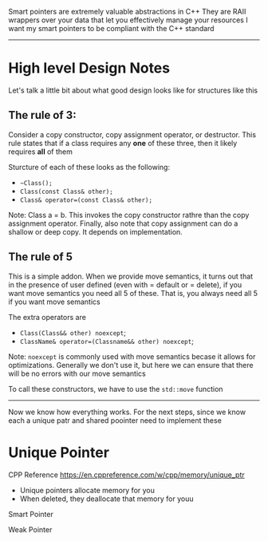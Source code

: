 Smart pointers are extremely valuable abstractions in C++
They are RAII wrappers over your data that let you effectively manage your resources
I want my smart pointers to be compliant with the C++ standard

---

# High level Design Notes

Let's talk a little bit about what good design looks like for structures like this

## **The rule of 3:**

Consider a copy constructor, copy assignment operator, or destructor. This rule states that if a class requires any **one** of these three, then it likely requires **all** of them

Sturcture of each of these looks as the following:

- `~Class();`
- `Class(const Class& other);`
- `Class& operator=(const Class& other);`

Note: Class a = b. This invokes the copy constructor rathre than the copy assignment operator.
Finally, also note that copy assignment can do a shallow or deep copy. It depends on implementation.

<!-- Classes that manage non-copyable resources through copyable handles may have to declare copy assignment and copy constructor private and not provide their definitions(until C++11)define copy assignment and copy constructor as = delete(since C++11). This is another application of the rule of three: deleting one and leaving the other to be implicitly-defined typically incorrect. -->

## The rule of 5

This is a simple addon. When we provide move semantics, it turns out that in the presence of user defined (even with = default or = delete), if you want move semantics you need all 5 of these.
That is, you always need all 5 if you want move semantics

The extra operators are

- `Class(Class&& other) noexcept`;
- `ClassName& operator=(Classname&& other) noexcept`;

Note: `noexcept` is commonly used with move semantics becase it allows for optimizations. Generally we don't use it, but here we can ensure that there will be no errors with our move semantics

To call these constructors, we have to use the `std::move` function

---

Now we know how everything works. For the next steps, since we know each a unique patr and shared poointer need to implement these

# Unique Pointer

CPP Reference
https://en.cppreference.com/w/cpp/memory/unique_ptr

- Unique pointers allocate memory for you
- When deleted, they deallocate that memory for youu

Smart Pointer

Weak Pointer
